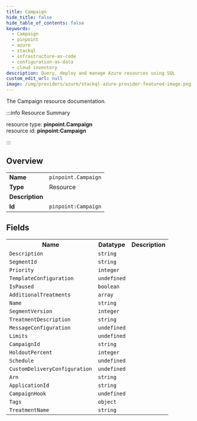 ```yaml
---
title: Campaign
hide_title: false
hide_table_of_contents: false
keywords:
  - Campaign
  - pinpoint
  - azure
  - stackql
  - infrastructure-as-code
  - configuration-as-data
  - cloud inventory
description: Query, deploy and manage Azure resources using SQL
custom_edit_url: null
image: /img/providers/azure/stackql-azure-provider-featured-image.png
---
```

The Campaign resource documentation.

:::info Resource Summary

<div class="row">
<div class="providerDocColumn">
<span>resource type:&nbsp;<b>pinpoint.Campaign</b></span><br />
<span>resource id:&nbsp;<b>pinpoint:Campaign</b></span><br />
</div>
</div>

:::

## Overview
<table><tbody>
<tr><td><b>Name</b></td><td><code>pinpoint.Campaign</code></td></tr>
<tr><td><b>Type</b></td><td>Resource</td></tr>
<tr><td><b>Description</b></td><td></td></tr>
<tr><td><b>Id</b></td><td><code>pinpoint:Campaign</code></td></tr>
</tbody></table>

## Fields
<table><tbody>
<tr><th>Name</th><th>Datatype</th><th>Description</th></tr>
<tr><td><code>Description</code></td><td><code>string</code></td><td></td></tr><tr><td><code>SegmentId</code></td><td><code>string</code></td><td></td></tr><tr><td><code>Priority</code></td><td><code>integer</code></td><td></td></tr><tr><td><code>TemplateConfiguration</code></td><td><code>undefined</code></td><td></td></tr><tr><td><code>IsPaused</code></td><td><code>boolean</code></td><td></td></tr><tr><td><code>AdditionalTreatments</code></td><td><code>array</code></td><td></td></tr><tr><td><code>Name</code></td><td><code>string</code></td><td></td></tr><tr><td><code>SegmentVersion</code></td><td><code>integer</code></td><td></td></tr><tr><td><code>TreatmentDescription</code></td><td><code>string</code></td><td></td></tr><tr><td><code>MessageConfiguration</code></td><td><code>undefined</code></td><td></td></tr><tr><td><code>Limits</code></td><td><code>undefined</code></td><td></td></tr><tr><td><code>CampaignId</code></td><td><code>string</code></td><td></td></tr><tr><td><code>HoldoutPercent</code></td><td><code>integer</code></td><td></td></tr><tr><td><code>Schedule</code></td><td><code>undefined</code></td><td></td></tr><tr><td><code>CustomDeliveryConfiguration</code></td><td><code>undefined</code></td><td></td></tr><tr><td><code>Arn</code></td><td><code>string</code></td><td></td></tr><tr><td><code>ApplicationId</code></td><td><code>string</code></td><td></td></tr><tr><td><code>CampaignHook</code></td><td><code>undefined</code></td><td></td></tr><tr><td><code>Tags</code></td><td><code>object</code></td><td></td></tr><tr><td><code>TreatmentName</code></td><td><code>string</code></td><td></td></tr>
</tbody></table>